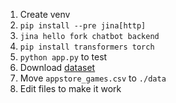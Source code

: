 1. Create venv
2. `pip install --pre jina[http]`
3. `jina hello fork chatbot backend`
4. `pip install transformers torch`
5. `python app.py` to test
6. Download [dataset](https://www.kaggle.com/tristan581/17k-apple-app-store-strategy-games)
7. Move `appstore_games.csv` to `./data` 
8. Edit files to make it work
